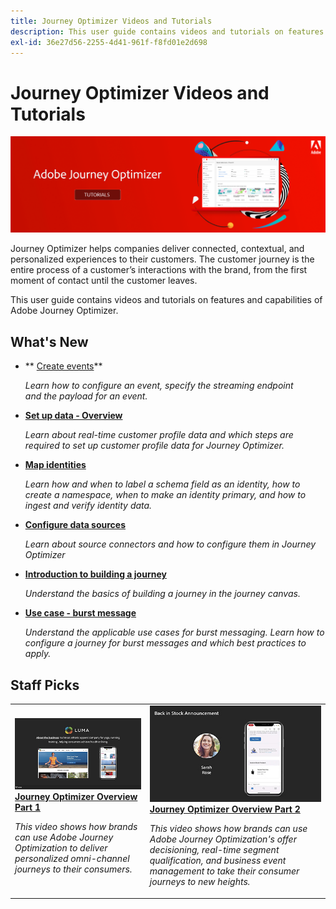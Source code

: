 ```yaml
---
title: Journey Optimizer Videos and Tutorials
description: This user guide contains videos and tutorials on features and capabilities of Adobe Journey Optimizer.
exl-id: 36e27d56-2255-4d41-961f-f8fd01e2d698
---
```


# Journey Optimizer Videos and Tutorials

![](./assets/ajo-banner.png)

Journey Optimizer helps companies deliver connected, contextual, and personalized experiences to their customers. The customer journey is the entire process of a customer’s interactions with the brand, from the first moment of contact until the customer leaves. 

This user guide contains videos and tutorials on features and capabilities of Adobe Journey Optimizer.

## What's New

* ** [Create events](/help/set-up-journeys/create-events.md)**
  
  *Learn how to configure an event, specify the streaming endpoint and the payload for an event.*

* **[Set up data - Overview](/help/set-up-data/set-up-data-overview.md)**
  
  *Learn about real-time customer profile data and which steps are required to set up customer profile data for Journey Optimizer.*
  
* **[Map identities](/help/set-up-data/map-identities.md)**
  
  *Learn how and when to label a schema field as an identity, how to create a namespace, when to make an identity primary, and how to ingest and verify identity data.*

* **[Configure data sources](/help/set-up-data/configure-data-sources.md)**
  
  *Learn about source connectors and how to configure them in Journey Optimizer*

* **[Introduction to building a journey](/help/create-journeys/introduction-to-building-a-journey.md)**
  
  *Understand the basics of building a journey in the journey canvas.*

* **[Use case - burst message](/help/create-journeys/use-case-read-burst-message.md)**

  *Understand the applicable use cases for burst messaging. Learn how to configure a journey for burst messages and which best practices to apply.*

## Staff Picks

<table>
<tr>
  <td>
    <a href="./introduction/journey-optimizer-overview-part-1.md">
      <img alt="Journey Optimizer Overview Part 1 - Deliver omni-channel journeys (video)" src="./assets/334174.jpg"/>
    </a>
    <div>
      <a href="./introduction/journey-optimizer-overview-part-1.md">
    <strong>Journey Optimizer Overview Part 1 </strong>
    </a>
    </div>
    <p>
    <em>This video shows how brands can use Adobe Journey Optimization to deliver personalized omni-channel journeys to their consumers.</em>
    <p>
  </td>
    <td>
    <a href="./introduction/journey-optimizer-overview-part-2.md">
      <img alt="Journey Optimizer Overview Part 2 - Deliver omni-channel journeys (video)" src="./assets/334175.jpg"/>
    </a>
    <div>
      <a href="./introduction/journey-optimizer-overview-part-2.md">
    <strong>Journey Optimizer Overview Part 2 </strong>
    </a>
    </div>
    <p>
    <em>This video shows how brands can use Adobe Journey Optimization's offer decisioning, real-time segment qualification, and business event management to take their consumer journeys to new heights.</em>
    <p>
  </td>
</table>




